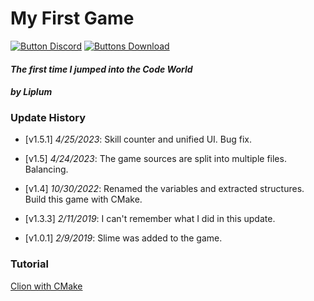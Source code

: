 
# My First Game

[![Button Discord]][Discord]
[![Buttons Download]][Download]

#### *The first time I jumped into the Code World*
#### *by Liplum*

### Update History

- [v1.5.1] *4/25/2023*: Skill counter and unified UI. Bug fix.

- [v1.5] *4/24/2023*: The game sources are split into multiple files.
Balancing.
- [v1.4] *10/30/2022*: Renamed the variables and extracted structures. Build this game with CMake.

- [v1.3.3] *2/11/2019*: I can't remember what I did in this update.

- [v1.0.1] *2/9/2019*: Slime was added to the game.

### Tutorial

[Clion with CMake](https://www.jetbrains.com/help/clion/quick-cmake-tutorial.html)

<!----------------------------------------------------------------------------->

[Discord]: https://discord.gg/PDwyxM3waw

[Download]: https://github.com/liplum/MyFirstGame/releases/latest

[Button Discord]: https://img.shields.io/discord/937228972041842718?color=454fc1&label=Discord&logo=Discord&style=for-the-badge&logoColor=white&labelColor=5865F2

[Buttons Download]: https://img.shields.io/github/downloads/liplum/MyFirstGame/total?color=023a46&label=Download&logo=docusign&logoColor=white&style=for-the-badge&labelColor=034e5e
